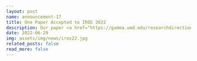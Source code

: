 ```yaml
---
layout: post
name: announcement-17
title: One Paper Accepted to IROS 2022
description: Our paper <a href="https://gamma.umd.edu/researchdirections/autonomousdriving/eirl/">Inverse Reinforcement Learning with Hybrid-weight Trust-region Optimization and Curriculum Learning for Autonomous Maneuvering</a> has been accepted to IEEE/RSJ IROS, a top-tier robotics conference. Congratulations to all the authors!
date: 2022-06-29
img: assets/img/news/iros22.jpg 
related_posts: false
read_more: false 
---
```

